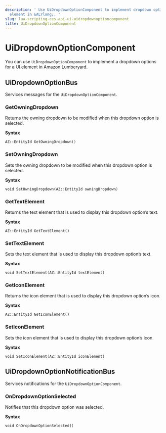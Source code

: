 ```yaml
---
description: ' Use UiDropdownOptionComponent to implement dropdown options for a UI
  element in &ALYlong;. '
slug: lua-scripting-ces-api-ui-uidropdownoptioncomponent
title: UiDropdownOptionComponent
---
```

# UiDropdownOptionComponent<a name="lua-scripting-ces-api-ui-uidropdownoptioncomponent"></a>

You can use `UiDropdownOptionComponent` to implement a dropdown options for a UI element in Amazon Lumberyard\.

## UiDropdownOptionBus<a name="lua-scripting-ces-api-ui-uidropdownoptioncomponent-uidropdownoptionbus"></a>

Services messages for the `UiDropdownOptionComponent`\.

### GetOwningDropdown<a name="lua-scripting-ces-api-ui-uidropdownoptioncomponent-uidropdownoptionbus-getowningdropdown"></a>

Returns the owning dropdown to be modified when this dropdown option is selected\.

**Syntax**

```
AZ::EntityId GetOwningDropdown()
```

### SetOwningDropdown<a name="lua-scripting-ces-api-ui-uidropdownoptioncomponent-uidropdownoptionbus-setowningdropdown"></a>

Sets the owning dropdown to be modified when this dropdown option is selected\.

**Syntax**

```
void SetOwningDropdown(AZ::EntityId owningDropdown)
```

### GetTextElement<a name="lua-scripting-ces-api-ui-uidropdownoptioncomponent-uidropdownoptionbus-gettextelement"></a>

Returns the text element that is used to display this dropdown option’s text\.

**Syntax**

```
AZ::EntityId GetTextElement()
```

### SetTextElement<a name="lua-scripting-ces-api-ui-uidropdownoptioncomponent-uidropdownoptionbus-settextelement"></a>

Sets the text element that is used to display this dropdown option’s text\.

**Syntax**

```
void SetTextElement(AZ::EntityId textElement)
```

### GetIconElement<a name="lua-scripting-ces-api-ui-uidropdownoptioncomponent-uidropdownoptionbus-geticonelement"></a>

Returns the icon element that is used to display this dropdown option’s icon\.

**Syntax**

```
AZ::EntityId GetIconElement()
```

### SetIconElement<a name="lua-scripting-ces-api-ui-uidropdownoptioncomponent-uidropdownoptionbus-seticonelement"></a>

Sets the icon element that is used to display this dropdown option’s icon\.

**Syntax**

```
void SetIconElement(AZ::EntityId iconElement)
```

## UiDropdownOptionNotificationBus<a name="lua-scripting-ces-api-ui-uidropdownoptioncomponent-uidropdownoptionnotificationbus"></a>

Services notifications for the `UiDropdownOptionComponent`\. 

### OnDropdownOptionSelected<a name="lua-scripting-ces-api-ui-uidropdownoptioncomponent-uidropdownoptionnotificationbus-ondropdownoptionselected"></a>

Notifies that this dropdown option was selected\.

**Syntax**

```
void OnDropdownOptionSelected()
```
